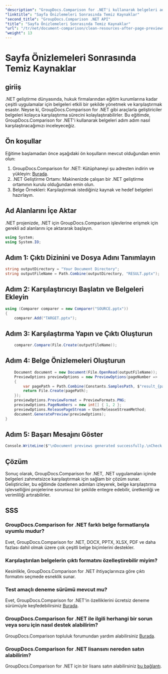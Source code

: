 ```yaml
---
"description": "GroupDocs.Comparison for .NET'i kullanarak belgeleri adım adım nasıl karşılaştıracağınızı öğrenin. .NET uygulamalarınızı verimli belge yönetimiyle geliştirin."
"linktitle": "Sayfa Önizlemeleri Sonrasında Temiz Kaynaklar"
"second_title": "GroupDocs.Comparison .NET API"
"title": "Sayfa Önizlemeleri Sonrasında Temiz Kaynaklar"
"url": "/tr/net/document-comparison/clean-resources-after-page-previews/"
"weight": 13
---
```


# Sayfa Önizlemeleri Sonrasında Temiz Kaynaklar

## giriiş
.NET geliştirme dünyasında, hukuk firmalarından eğitim kurumlarına kadar çeşitli uygulamalar için belgeleri etkili bir şekilde yönetmek ve karşılaştırmak esastır. Neyse ki, GroupDocs.Comparison for .NET gibi araçlarla geliştiriciler belgeleri kolayca karşılaştırma sürecini kolaylaştırabilirler. Bu eğitimde, GroupDocs.Comparison for .NET'i kullanarak belgeleri adım adım nasıl karşılaştıracağımızı inceleyeceğiz.
## Ön koşullar
Eğitime başlamadan önce aşağıdaki ön koşulların mevcut olduğundan emin olun:
1. GroupDocs.Comparison for .NET: Kütüphaneyi şu adresten indirin ve yükleyin: [Burada](https://releases.groupdocs.com/comparison/net/).
2. .NET Geliştirme Ortamı: Makinenizde çalışan bir .NET geliştirme ortamının kurulu olduğundan emin olun.
3. Belge Örnekleri: Karşılaştırmak istediğiniz kaynak ve hedef belgeleri hazırlayın.

## Ad Alanlarını İçe Aktar
.NET projenizde, .NET için GroupDocs.Comparison işlevlerine erişmek için gerekli ad alanlarını içe aktararak başlayın.

```csharp
using System;
using System.IO;
```

## Adım 1: Çıktı Dizinini ve Dosya Adını Tanımlayın
```csharp
string outputDirectory = "Your Document Directory";
string outputFileName = Path.Combine(outputDirectory, "RESULT.pptx");
```
## Adım 2: Karşılaştırıcıyı Başlatın ve Belgeleri Ekleyin
```csharp
using (Comparer comparer = new Comparer("SOURCE.pptx"))
{
    comparer.Add("TARGET.pptx");
```
## Adım 3: Karşılaştırma Yapın ve Çıktı Oluşturun
```csharp
    comparer.Compare(File.Create(outputFileName));
```
## Adım 4: Belge Önizlemeleri Oluşturun
```csharp
    Document document = new Document(File.OpenRead(outputFileName));
    PreviewOptions previewOptions = new PreviewOptions(pageNumber =>
    {
        var pagePath = Path.Combine(Constants.SamplesPath, $"result_{pageNumber}.png");
        return File.Create(pagePath);
    });
    previewOptions.PreviewFormat = PreviewFormats.PNG;
    previewOptions.PageNumbers = new int[] { 1, 2 };
    previewOptions.ReleasePageStream = UserReleaseStreamMethod;
    document.GeneratePreview(previewOptions);
}
```
## Adım 5: Başarı Mesajını Göster
```csharp
Console.WriteLine($"\nDocument previews generated successfully.\nCheck output in {outputDirectory}.");
```

## Çözüm
Sonuç olarak, GroupDocs.Comparison for .NET, .NET uygulamaları içinde belgeleri zahmetsizce karşılaştırmak için sağlam bir çözüm sunar. Geliştiriciler, bu eğitimde özetlenen adımları izleyerek, belge karşılaştırma işlevselliğini projelerine sorunsuz bir şekilde entegre edebilir, üretkenliği ve verimliliği artırabilirler.
## SSS
### GroupDocs.Comparison for .NET farklı belge formatlarıyla uyumlu mudur?
Evet, GroupDocs.Comparison for .NET, DOCX, PPTX, XLSX, PDF ve daha fazlası dahil olmak üzere çok çeşitli belge biçimlerini destekler.
### Karşılaştırılan belgelerin çıktı formatını özelleştirebilir miyim?
Kesinlikle, GroupDocs.Comparison for .NET ihtiyaçlarınıza göre çıktı formatını seçmede esneklik sunar.
### Test amaçlı deneme sürümü mevcut mu?
Evet, GroupDocs.Comparison for .NET'in özelliklerini ücretsiz deneme sürümüyle keşfedebilirsiniz [Burada](https://releases.groupdocs.com/).
### GroupDocs.Comparison for .NET ile ilgili herhangi bir sorun veya soru için nasıl destek alabilirim?
GroupDocs.Comparison topluluk forumundan yardım alabilirsiniz [Burada](https://forum.groupdocs.com/c/comparison/12).
### GroupDocs.Comparison for .NET lisansını nereden satın alabilirim?
GroupDocs.Comparison for .NET için bir lisans satın alabilirsiniz [bu bağlantı](https://purchase.groupdocs.com/buy).